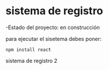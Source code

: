 <h1> sistema de registro</h1>

-Estado del proyecto: en construcción

para ejecutar el sisetema debes poner:

```npm install react```

sistema de registro 2
